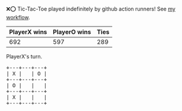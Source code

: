 :x::o: Tic-Tac-Toe played indefinitely by github action runners! See [my workflow](.github/workflows/play.yaml).

|PlayerX wins|PlayerO wins|Ties|
|-|-|-|
|692|597|289|

PlayerX's turn.

<pre>
+---+---+---+
| X |   | O |
+---+---+---+
| O |   |   |
+---+---+---+
| X |   |   |
+---+---+---+
</pre>
